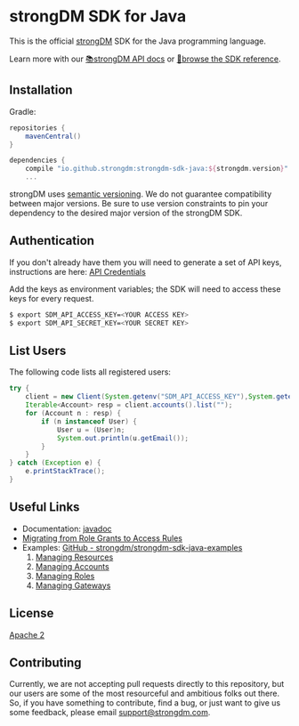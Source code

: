 # strongDM SDK for Java

This is the official [strongDM](https://www.strongdm.com/) SDK for the Java
programming language.

Learn more with our [📚strongDM API docs](https://www.strongdm.com/docs/api/) or
[📓browse the SDK
reference](https://strongdm.github.io/strongdm-sdk-java-docs/).

## Installation

Gradle:

```gradle
repositories {
    mavenCentral()
}

dependencies {
    compile "io.github.strongdm:strongdm-sdk-java:${strongdm.version}"
	...
```

strongDM uses [semantic versioning](https://semver.org/). We do not guarantee
compatibility between major versions. Be sure to use version constraints to pin
your dependency to the desired major version of the strongDM SDK.

## Authentication

If you don't already have them you will need to generate a set of API keys,
instructions are here: [API
Credentials](https://www.strongdm.com/docs/admin-guide/api-credentials/)

Add the keys as environment variables; the SDK will need to access these keys
for every request.
```bash
$ export SDM_API_ACCESS_KEY=<YOUR ACCESS KEY>
$ export SDM_API_SECRET_KEY=<YOUR SECRET KEY>
```

## List Users
The following code lists all registered users:

```java
try {
	client = new Client(System.getenv("SDM_API_ACCESS_KEY"),System.getenv("SDM_API_SECRET_KEY"));
	Iterable<Account> resp = client.accounts().list("");
	for (Account n : resp) {
		if (n instanceof User) {
			User u = (User)n;
			System.out.println(u.getEmail());
		}
	}
} catch (Exception e) {
	e.printStackTrace();
}
```

## Useful Links

* Documentation:  [javadoc](https://strongdm.github.io/strongdm-sdk-java-docs/)
* [Migrating from Role Grants to Access Rules](https://github.com/strongdm/strongdm-sdk-java/wiki/Migrating-from-Role-Grants-to-Access-Rules)
* Examples: [GitHub - strongdm/strongdm-sdk-java-examples](https://github.com/strongdm/strongdm-sdk-java-examples)
	1. [Managing Resources](https://github.com/strongdm/strongdm-sdk-java-examples/tree/master/1_managing_resources)
	2. [Managing Accounts](https://github.com/strongdm/strongdm-sdk-java-examples/tree/master/2_managing_accounts)
	3. [Managing Roles](https://github.com/strongdm/strongdm-sdk-java-examples/tree/master/3_managing_roles)
	4. [Managing Gateways](https://github.com/strongdm/strongdm-sdk-java-examples/tree/master/4_managing_gateways)
## License

[Apache 2](https://github.com/strongdm/strongdm-sdk-java/blob/master/LICENSE)

## Contributing 

Currently, we are not accepting pull requests directly to this repository, but
our users are some of the most resourceful and ambitious folks out there. So, if
you have something to contribute, find a bug, or just want to give us some
feedback, please email <support@strongdm.com>.